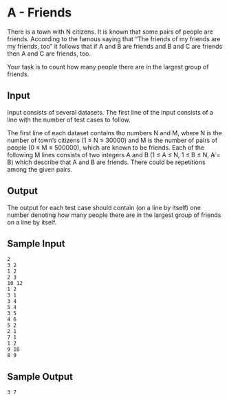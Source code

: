 # A - Friends

There is a town with N citizens. It is known that some pairs of people are friends. According to the famous saying that “The friends of my friends are my friends, too” it follows that if A and B are friends and B and C are friends then A and C are friends, too.

Your task is to count how many people there are in the largest group of friends.

## Input

Input consists of several datasets. The first line of the input consists of a line with the number of test cases to follow.

The first line of each dataset contains tho numbers N and M, where N is the number of town’s citizens (1 ≤ N ≤ 30000) and M is the number of pairs of people (0 ≤ M ≤ 500000), which are known to be friends. Each of the following M lines consists of two integers A and B (1 ≤ A ≤ N, 1 ≤ B ≤ N, A ̸= B) which describe that A and B are friends. There could be repetitions among the given pairs.


## Output

The output for each test case should contain (on a line by itself) one number denoting how many people there are in the largest group of friends on a line by itself.


## Sample Input

```
2
3 2
1 2
2 3
10 12
1 2
3 1
3 4
5 4
3 5
4 6
5 2
2 1
7 1
1 2
9 10
8 9
```

## Sample Output

```
3 7
```